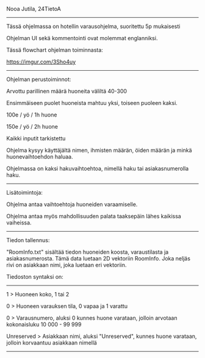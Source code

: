 Nooa Jutila, 24TietoA

-----

Tässä ohjelmassa on hotellin varausohjelma, suoritettu 5p mukaisesti

Ohjelman UI sekä kommentointi ovat molemmat englanniksi.

Tässä flowchart ohjelman toiminnasta: 

https://imgur.com/3Sho4uy

-----

Ohjelman perustoiminnot:

Arvottu parillinen määrä huoneita väliltä 40-300

Ensimmäiseen puolet huoneista mahtuu yksi, toiseen puoleen kaksi.

100e / yö / 1h huone

150e / yö / 2h huone

Kaikki inputit tarkistettu

Ohjelma kysyy käyttäjältä nimen, ihmisten määrän, öiden määrän ja minkä huonevaihtoehdon haluaa.

Ohjelmassa on kaksi hakuvaihtoehtoa, nimellä haku tai asiakasnumerolla haku.

-----

Lisätoimintoja:

Ohjelma antaa vaihtoehtoja huoneiden varaamiselle.

Ohjelma antaa myös mahdollisuuden palata taaksepäin lähes kaikissa vaiheissa.

-----

Tiedon tallennus:

"RoomInfo.txt" sisältää tiedon huoneiden koosta, varaustilasta ja asiakasnumerosta. Tämä data luetaan 2D vektoriin RoomInfo. Joka neljäs rivi on asiakkaan nimi, joka luetaan eri vektoriin.

Tiedoston syntaksi on:

-----

1 > Huoneen koko, 1 tai 2

0 > Huoneen varauksen tila, 0 vapaa ja 1 varattu

0 > Varausnumero, aluksi 0 kunnes huone varataan, jolloin arvotaan kokonaisluku 10 000 - 99 999

Unreserved > Asiakkaan nimi, aluksi "Unreserved", kunnes huone varataan, jolloin korvaantuu asiakkaan nimellä

-----
